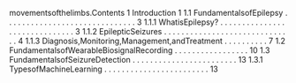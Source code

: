 movementsofthelimbs.Contents
1 Introduction 1
1.1 FundamentalsofEpilepsy . . . . . . . . . . . . . . . . . . . . . . . . . . . . . . 3
1.1.1 WhatisEpilepsy? . . . . . . . . . . . . . . . . . . . . . . . . . . . . . . 3
1.1.2 EpilepticSeizures . . . . . . . . . . . . . . . . . . . . . . . . . . . . . . 4
1.1.3 Diagnosis,Monitoring,Management,andTreatment . . . . . . . . . . 7
1.2 FundamentalsofWearableBiosignalRecording . . . . . . . . . . . . . . . . . 10
1.3 FundamentalsofSeizureDetection . . . . . . . . . . . . . . . . . . . . . . . . 13
1.3.1 TypesofMachineLearning . . . . . . . . . . . . . . . . . . . . . . . . 13